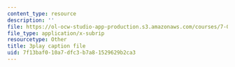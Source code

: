 ```yaml
---
content_type: resource
description: ''
file: https://ol-ocw-studio-app-production.s3.amazonaws.com/courses/7-013-introductory-biology-spring-2013/7f13baf010a7dfc3b7a81529629b2ca3_Nx76XS_4FRE.srt
file_type: application/x-subrip
resourcetype: Other
title: 3play caption file
uid: 7f13baf0-10a7-dfc3-b7a8-1529629b2ca3
---
```

